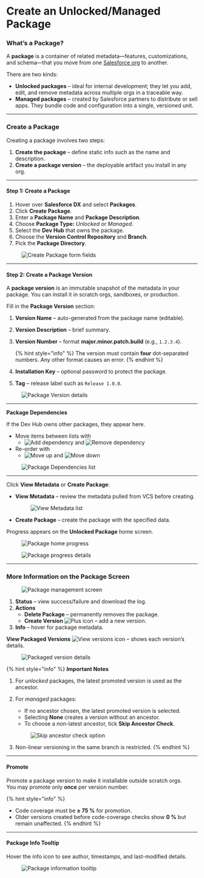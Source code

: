 # Create an Unlocked/Managed Package

### What’s a Package? <a href="#whats-a-package" id="whats-a-package"></a>

A **package** is a container of related metadata—features, customizations, and schema—that you move from one [Salesforce org](arm-administration/registration/salesforce-org/) to another.

There are two kinds:

* **Unlocked packages** – ideal for internal development; they let you add, edit, and remove metadata across multiple orgs in a traceable way.
* **Managed packages** – created by Salesforce partners to distribute or sell apps. They bundle code and configuration into a single, versioned unit.

***

### Create a Package <a href="#create-a-package" id="create-a-package"></a>

Creating a package involves two steps:

1. **Create the package** – define static info such as the name and description.
2. **Create a package version** – the deployable artifact you install in any org.

***

#### Step 1: Create a Package <a href="#step-1-creating-a-package" id="step-1-creating-a-package"></a>

1. Hover over **Salesforce DX** and select **Packages**.
2. Click **Create Package**.
3. Enter a **Package Name** and **Package Description**.
4. Choose **Package Type:** _Unlocked_ or _Managed_.
5. Select the **Dev Hub** that owns the package.
6. Choose the **Version Control Repository** and **Branch**.
7. Pick the **Package Directory**.

<figure><img src="../../.gitbook/assets/image (1453).png" alt="Create Package form fields"><figcaption></figcaption></figure>

***

#### Step 2: Create a Package Version <a href="#step-2-create-a-package-version" id="step-2-create-a-package-version"></a>

A **package version** is an immutable snapshot of the metadata in your package. You can install it in scratch orgs, sandboxes, or production.

Fill in the **Package Version** section:

1. **Version Name** – auto-generated from the package name (editable).
2. **Version Description** – brief summary.
3.  **Version Number** – format **major.minor.patch.build** (e.g., `1.2.3.4`).

    {% hint style="info" %}
    The version must contain **four** dot-separated numbers. Any other format causes an error.
    {% endhint %}
4. **Installation Key** – optional password to protect the package.
5. **Tag** – release label such as `Release 1.0.0`.

<figure><img src="../../.gitbook/assets/image (1454).png" alt="Package Version details"><figcaption></figcaption></figure>

***

**Package Dependencies**

If the Dev Hub owns other packages, they appear here.

* Move items between lists with
  * ![Add dependency](<../../.gitbook/assets/image (1445).png>) and ![Remove dependency](<../../.gitbook/assets/image (1446).png>)
* Re-order with
  * ![Move up](<../../.gitbook/assets/image (1455).png>) and ![Move down](<../../.gitbook/assets/image (1457).png>)

<figure><img src="../../.gitbook/assets/image (1458).png" alt="Package Dependencies list"><figcaption></figcaption></figure>

***

Click **View Metadata** or **Create Package**:

*   **View Metadata** – review the metadata pulled from VCS before creating.

    <figure><img src="../../.gitbook/assets/image (1459).png" alt="View Metadata list"><figcaption></figcaption></figure>
* **Create Package** – create the package with the specified data.

Progress appears on the **Unlocked Package** home screen.

<figure><img src="../../.gitbook/assets/image (1460).png" alt="Package home progress"><figcaption></figcaption></figure>

<figure><img src="../../.gitbook/assets/image (1461).png" alt="Package progress details"><figcaption></figcaption></figure>

***

### More Information on the Package Screen <a href="#more-information-on-the-package-screen" id="more-information-on-the-package-screen"></a>

<figure><img src="../../.gitbook/assets/image (1462).png" alt="Package management screen"><figcaption></figcaption></figure>

1. **Status** – view success/failure and download the log.
2. **Actions**
   * **Delete Package** – permanently removes the package.
   * **Create Version** ![Plus icon](<../../.gitbook/assets/image (1445).png>) – add a new version.
3. **Info** – hover for package metadata.

**View Packaged Versions** ![View versions icon](<../../.gitbook/assets/image (1463).png>) – shows each version’s details.

<figure><img src="../../.gitbook/assets/image (1464).png" alt="Packaged version details"><figcaption></figcaption></figure>

{% hint style="info" %}
**Important Notes**

1. For _unlocked_ packages, the latest promoted version is used as the ancestor.
2.  For _managed_ packages:

    * If no ancestor chosen, the latest promoted version is selected.
    * Selecting **None** creates a version without an ancestor.
    * To choose a non-latest ancestor, tick **Skip Ancestor Check**.

    <figure><img src="../../.gitbook/assets/image (1465).png" alt="Skip ancestor check option"><figcaption></figcaption></figure>
3. Non-linear versioning in the same branch is restricted.
{% endhint %}

***

#### Promote

Promote a package version to make it installable outside scratch orgs.\
You may promote only **once** per version number.

{% hint style="info" %}
* Code coverage must be **≥ 75 %** for promotion.
* Older versions created before code-coverage checks show **0 %** but remain unaffected.
{% endhint %}

***

#### Package Info Tooltip

Hover the info icon to see author, timestamps, and last-modified details.

<figure><img src="../../.gitbook/assets/image (1466).png" alt="Package information tooltip"><figcaption></figcaption></figure>
